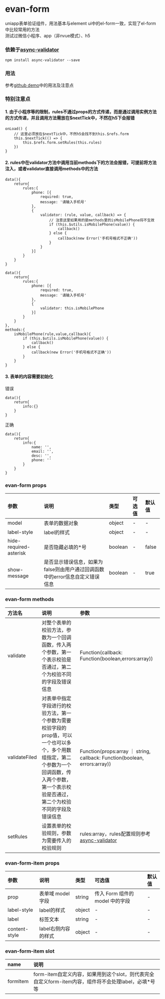 # evan-form
uniapp表单验证组件，用法基本与element ui中的el-form一致，实现了el-form中比较常用的方法   
测试过微信小程序、app（非nvue模式）、h5

### 依赖于[async-validator](https://github.com/yiminghe/async-validator)
```
npm install async-validator --save
```
### 用法
参考[github demo](https://github.com/EvanMaFYH/evan-form)中的用法及注意点

### 特别注意点

#### 1. 由于小程序等的限制，rules不通过props的方式传递，而是通过调用实例方法的方式传递，并且调用方法需放在$nextTick中，不然在h5下会报错
```
onLoad() {
    // 这里必须放在$nextTick中，不然h5会找不到this.$refs.form
    this.$nextTick(() => {
        this.$refs.form.setRules(this.rules)
    })
}
```
#### 2. rules中在validator方法中调用当前methods下的方法会报错，可提前将方法注入，或者validator直接调用methods中的方法
```
data(){
    return{
        rules:{
            phone: [{
                required: true,
                message: '请输入手机号'
            },
            {
                validator: (rule, value, callback) => {
                    // 注意这里如果用的是methods里的isMobilePhone将不生效
                    if (this.$utils.isMobilePhone(value)) {
                        callback()
                    } else {
                        callback(new Error('手机号格式不正确'))
                    }
                }
            }]
        }
    }
}
```
```
data(){
    return{
        rules:{
            phone: [{
                required: true,
                message: '请输入手机号'
            },
            {
                validator: this.isMobilePhone
            }]
        }
    }
},
methods:{
    isMobilePhone(rule,value,callback){
        if (this.$utils.isMobilePhone(value)) {
            callback()
        } else {
            callback(new Error('手机号格式不正确'))
        }
    }
}
```
#### 3. 表单的内容需要初始化
错误
```
data(){
    return{
        info:{}
    }
}
```
正确
```
data(){
    return{
        info:﻿{
            name: '',
            email: '',
            desc: '',
            phone: ''
        }
    }
}
```

### evan-form props
| 参数           | 说明            | 类型    | 可选值     | 默认值  |    
| :----------------------- | :------------------------------------------ | :------ | :----- | :----- |  
| model | 表单的数据对象 | object | - | - |
| label-style | label的样式 | object | - | - |
| hide-required-asterisk | 是否隐藏必填的*号 | boolean | - | false |
| show-message | 是否显示错误信息，如果为false则由用户通过回调函数中的error信息自定义错误信息 | boolean | - | true |

### evan-form methods
| 方法名   | 说明       | 参数     |   
| :--------------- | :------------------------------------ | :-------|
| validate | 对整个表单的校验方法，参数为一个回调函数，传入两个参数，第一个表示校验是否通过，第二个为校验不同的字段及错误信息 | Function(callback: Function(boolean,errors:array)) |
| validateFiled | 对表单中指定字段进行的校验方法，第一个参数为需要校验字段的prop值，可以一个也可以多个，多个用数组指定，第二个参数为一个回调函数，传入两个参数，第一个表示校验是否通过，第二个为校验不同的字段及错误信息 | Function(props:array ｜ string, callback: Function(boolean, errors:array)) |
| setRules | 设置表单的校验规则，参数为需要传入的校验规则 | rules:array，rules配置规则参考[async-validator](https://github.com/yiminghe/async-validator) |

### evan-form-item props   
| 参数           | 说明            | 类型    | 可选值     | 默认值  |    
| :------------- | :------------------------------ | :------ | :----- | :----- |  
| prop | 表单域 model 字段 | string | 传入 Form 组件的 model 中的字段 | - |
| label-style | label的样式 | object | - | - |
| label | 标签文本 | string | - | -
| content-style | label右侧内容的样式 | object| - | - |

### evan-form-item slot
| name | 说明 |
| :--------- | :---------------- |
| formItem | form-item自定义内容，如果用到这个slot，则代表完全自定义form-item内容，组件将不会处理label，必填*号等 |
